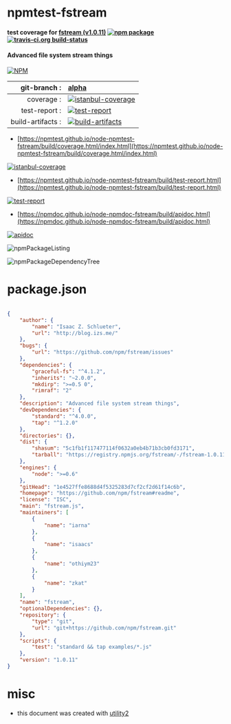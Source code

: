 # npmtest-fstream

#### test coverage for  [fstream (v1.0.11)](https://github.com/npm/fstream#readme)  [![npm package](https://img.shields.io/npm/v/npmtest-fstream.svg?style=flat-square)](https://www.npmjs.org/package/npmtest-fstream) [![travis-ci.org build-status](https://api.travis-ci.org/npmtest/node-npmtest-fstream.svg)](https://travis-ci.org/npmtest/node-npmtest-fstream)

#### Advanced file system stream things

[![NPM](https://nodei.co/npm/fstream.png?downloads=true&downloadRank=true&stars=true)](https://www.npmjs.com/package/fstream)

| git-branch : | [alpha](https://github.com/npmtest/node-npmtest-fstream/tree/alpha)|
|--:|:--|
| coverage : | [![istanbul-coverage](https://npmtest.github.io/node-npmtest-fstream/build/coverage.badge.svg)](https://npmtest.github.io/node-npmtest-fstream/build/coverage.html/index.html)|
| test-report : | [![test-report](https://npmtest.github.io/node-npmtest-fstream/build/test-report.badge.svg)](https://npmtest.github.io/node-npmtest-fstream/build/test-report.html)|
| build-artifacts : | [![build-artifacts](https://npmtest.github.io/node-npmtest-fstream/glyphicons_144_folder_open.png)](https://github.com/npmtest/node-npmtest-fstream/tree/gh-pages/build)|

- [https://npmtest.github.io/node-npmtest-fstream/build/coverage.html/index.html](https://npmtest.github.io/node-npmtest-fstream/build/coverage.html/index.html)

[![istanbul-coverage](https://npmtest.github.io/node-npmtest-fstream/build/screenCapture.buildCi.browser.%252Ftmp%252Fbuild%252Fcoverage.lib.html.png)](https://npmtest.github.io/node-npmtest-fstream/build/coverage.html/index.html)

- [https://npmtest.github.io/node-npmtest-fstream/build/test-report.html](https://npmtest.github.io/node-npmtest-fstream/build/test-report.html)

[![test-report](https://npmtest.github.io/node-npmtest-fstream/build/screenCapture.buildCi.browser.%252Ftmp%252Fbuild%252Ftest-report.html.png)](https://npmtest.github.io/node-npmtest-fstream/build/test-report.html)

- [https://npmdoc.github.io/node-npmdoc-fstream/build/apidoc.html](https://npmdoc.github.io/node-npmdoc-fstream/build/apidoc.html)

[![apidoc](https://npmdoc.github.io/node-npmdoc-fstream/build/screenCapture.buildCi.browser.%252Ftmp%252Fbuild%252Fapidoc.html.png)](https://npmdoc.github.io/node-npmdoc-fstream/build/apidoc.html)

![npmPackageListing](https://npmtest.github.io/node-npmtest-fstream/build/screenCapture.npmPackageListing.svg)

![npmPackageDependencyTree](https://npmtest.github.io/node-npmtest-fstream/build/screenCapture.npmPackageDependencyTree.svg)



# package.json

```json

{
    "author": {
        "name": "Isaac Z. Schlueter",
        "url": "http://blog.izs.me/"
    },
    "bugs": {
        "url": "https://github.com/npm/fstream/issues"
    },
    "dependencies": {
        "graceful-fs": "^4.1.2",
        "inherits": "~2.0.0",
        "mkdirp": ">=0.5 0",
        "rimraf": "2"
    },
    "description": "Advanced file system stream things",
    "devDependencies": {
        "standard": "^4.0.0",
        "tap": "^1.2.0"
    },
    "directories": {},
    "dist": {
        "shasum": "5c1fb1f117477114f0632a0eb4b71b3cb0fd3171",
        "tarball": "https://registry.npmjs.org/fstream/-/fstream-1.0.11.tgz"
    },
    "engines": {
        "node": ">=0.6"
    },
    "gitHead": "1e4527ffe8688d4f5325283d7cf2cf2d61f14c6b",
    "homepage": "https://github.com/npm/fstream#readme",
    "license": "ISC",
    "main": "fstream.js",
    "maintainers": [
        {
            "name": "iarna"
        },
        {
            "name": "isaacs"
        },
        {
            "name": "othiym23"
        },
        {
            "name": "zkat"
        }
    ],
    "name": "fstream",
    "optionalDependencies": {},
    "repository": {
        "type": "git",
        "url": "git+https://github.com/npm/fstream.git"
    },
    "scripts": {
        "test": "standard && tap examples/*.js"
    },
    "version": "1.0.11"
}
```



# misc
- this document was created with [utility2](https://github.com/kaizhu256/node-utility2)
